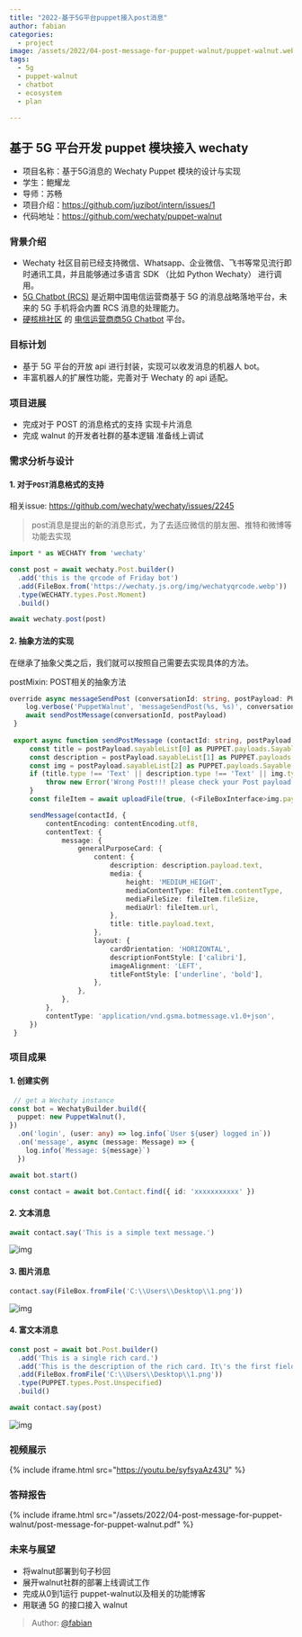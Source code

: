 ```yaml
---
title: "2022-基于5G平台puppet接入post消息"
author: fabian
categories:
  - project
image: /assets/2022/04-post-message-for-puppet-walnut/puppet-walnut.webp
tags:
  - 5g
  - puppet-walnut
  - chatbot
  - ecosystem
  - plan

---
```


## 基于 5G 平台开发 puppet 模块接入 wechaty

- 项目名称：基于5G消息的 Wechaty Puppet 模块的设计与实现
- 学生：鲍耀龙
- 导师：苏畅
- 项目介绍：<https://github.com/juzibot/intern/issues/1>
- 代码地址：<https://github.com/wechaty/puppet-walnut>

### 背景介绍

- Wechaty 社区目前已经支持微信、Whatsapp、企业微信、飞书等常见流行即时通讯工具，并且能够通过多语言 SDK （比如 Python Wechaty） 进行调用。
- [5G Chatbot (RCS)](https://wechaty.js.org/2021/03/27/rcs-messaging-chatbot/) 是近期中国电信运营商基于 5G 的消息战略落地平台，未来的 5G 手机将会内置 RCS 消息的处理能力。
- [硬核桃社区](https://www.5g-msg.com/#/) 的 [电信运营商商5G Chatbot](https://wechaty.js.org/2021/03/27/rcs-messaging-chatbot/) 平台。

### 目标计划

- 基于 5G 平台的开放 api 进行封装，实现可以收发消息的机器人 bot。
- 丰富机器人的扩展性功能，完善对于 Wechaty 的 api 适配。

### 项目进展

- 完成对于 POST 的消息格式的支持 实现卡片消息
- 完成 walnut 的开发者社群的基本逻辑 准备线上调试

### 需求分析与设计

#### 1. 对于`POST`消息格式的支持

相关issue: <https://github.com/wechaty/wechaty/issues/2245>

> post消息是提出的新的消息形式，为了去适应微信的朋友圈、推特和微博等功能去实现

```ts
import * as WECHATY from 'wechaty'

const post = await wechaty.Post.builder()
  .add('this is the qrcode of Friday bot')
  .add(FileBox.from('https://wechaty.js.org/img/wechatyqrcode.webp'))
  .type(WECHATY.types.Post.Moment)
  .build()

await wechaty.post(post)
```

#### 2. 抽象方法的实现

在继承了抽象父类之后，我们就可以按照自己需要去实现具体的方法。

postMixin: POST相关的抽象方法

```ts
override async messageSendPost (conversationId: string, postPayload: PUPPET.payloads.Post): Promise<void> {
    log.verbose('PuppetWalnut', 'messageSendPost(%s, %s)', conversationId, postPayload)
    await sendPostMessage(conversationId, postPayload)
 }
 
 export async function sendPostMessage (contactId: string, postPayload: PUPPET.payloads.Post) {
     const title = postPayload.sayableList[0] as PUPPET.payloads.Sayable
     const description = postPayload.sayableList[1] as PUPPET.payloads.Sayable
     const img = postPayload.sayableList[2] as PUPPET.payloads.Sayable
     if (title.type !== 'Text' || description.type !== 'Text' || img.type !== 'Attachment') {
         throw new Error('Wrong Post!!! please check your Post payload to make sure it right')
     }
     const fileItem = await uploadFile(true, (<FileBoxInterface>img.payload.filebox))

     sendMessage(contactId, {
         contentEncoding: contentEncoding.utf8,
         contentText: {
             message: {
                 generalPurposeCard: {
                     content: {
                         description: description.payload.text,
                         media: {
                             height: 'MEDIUM_HEIGHT',
                             mediaContentType: fileItem.contentType,
                             mediaFileSize: fileItem.fileSize,
                             mediaUrl: fileItem.url,
                         },
                         title: title.payload.text,
                     },
                     layout: {
                         cardOrientation: 'HORIZONTAL',
                         descriptionFontStyle: ['calibri'],
                         imageAlignment: 'LEFT',
                         titleFontStyle: ['underline', 'bold'],
                     },
                 },
             },
         },
         contentType: 'application/vnd.gsma.botmessage.v1.0+json',
     })
 }
```

### 项目成果

#### 1. 创建实例

```ts
 // get a Wechaty instance
const bot = WechatyBuilder.build({
  puppet: new PuppetWalnut(),
}) 
  .on('login', (user: any) => log.info(`User ${user} logged in`))
  .on('message', async (message: Message) => {
    log.info(`Message: ${message}`)
  })

await bot.start()

const contact = await bot.Contact.find({ id: 'xxxxxxxxxxx' })
```

#### 2. 文本消息

```ts
await contact.say('This is a simple text message.')
```

![img](/assets/2022/04-how-to-start-puppet-walnut/1.webp)

#### 3. 图片消息

```ts
contact.say(FileBox.fromFile('C:\\Users\\Desktop\\1.png'))
```

![img](/assets/2022/04-how-to-start-puppet-walnut/2.webp)

#### 4. 富文本消息

```ts
const post = await bot.Post.builder()
  .add('This is a single rich card.')
  .add('This is the description of the rich card. It\'s the first field that will be truncated if it exceeds the maximum width or height of a card.')
  .add(FileBox.fromFile('C:\\Users\\Desktop\\1.png'))
  .type(PUPPET.types.Post.Unspecified)
  .build()

await contact.say(post)
```

![img](/assets/2022/04-how-to-start-puppet-walnut/3.webp)

### 视频展示

{% include iframe.html src="https://youtu.be/syfsyaAz43U" %}

### 答辩报告

{% include iframe.html src="/assets/2022/04-post-message-for-puppet-walnut/post-message-for-puppet-walnut.pdf" %}

### 未来与展望

- 将walnut部署到句子秒回
- 展开walnut社群的部署上线调试工作
- 完成从0到1运行 puppet-walnut以及相关的功能博客
- 用联通 5G 的接口接入 walnut

> Author: [@fabian](https://github.com/fabian4)
